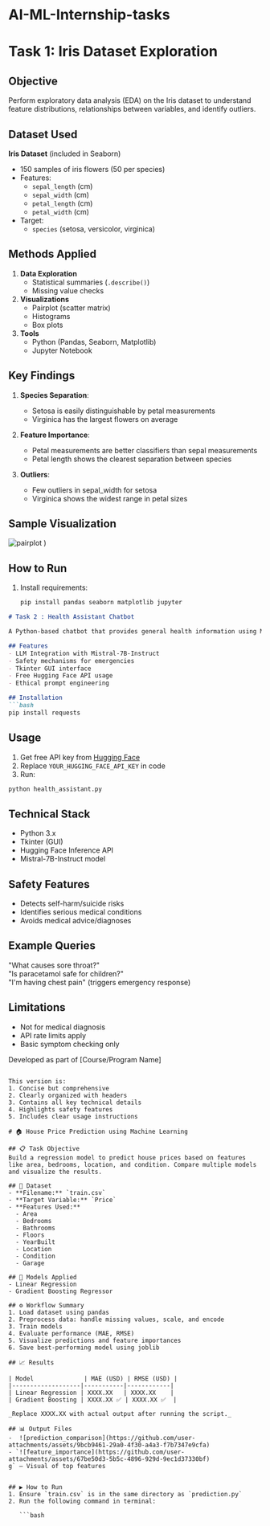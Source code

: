 # AI-ML-Internship-tasks
# Task 1: Iris Dataset Exploration

## Objective
Perform exploratory data analysis (EDA) on the Iris dataset to understand feature distributions, relationships between variables, and identify outliers.

## Dataset Used
**Iris Dataset** (included in Seaborn)
- 150 samples of iris flowers (50 per species)
- Features:
  - `sepal_length` (cm)
  - `sepal_width` (cm)
  - `petal_length` (cm)
  - `petal_width` (cm)
- Target:
  - `species` (setosa, versicolor, virginica)

## Methods Applied
1. **Data Exploration**
   - Statistical summaries (`.describe()`)
   - Missing value checks
2. **Visualizations**
   - Pairplot (scatter matrix)
   - Histograms
   - Box plots
3. **Tools**
   - Python (Pandas, Seaborn, Matplotlib)
   - Jupyter Notebook

## Key Findings
1. **Species Separation**:
   - Setosa is easily distinguishable by petal measurements
   - Virginica has the largest flowers on average

2. **Feature Importance**:
   - Petal measurements are better classifiers than sepal measurements
   - Petal length shows the clearest separation between species

3. **Outliers**:
   - Few outliers in sepal_width for setosa
   - Virginica shows the widest range in petal sizes

## Sample Visualization
![pairplot](https://github.com/user-attachments/assets/eee79a2a-915f-4119-9a72-a0dbe9b705db)
)

## How to Run
1. Install requirements:
   ```bash
   pip install pandas seaborn matplotlib jupyter


```markdown
# Task 2 : Health Assistant Chatbot

A Python-based chatbot that provides general health information using Mistral-7B-Instruct LLM with safety filters and GUI interface.

## Features
- LLM Integration with Mistral-7B-Instruct
- Safety mechanisms for emergencies
- Tkinter GUI interface
- Free Hugging Face API usage
- Ethical prompt engineering

## Installation
```bash
pip install requests
```

## Usage
1. Get free API key from [Hugging Face](https://huggingface.co/settings/tokens)
2. Replace `YOUR_HUGGING_FACE_API_KEY` in code
3. Run:
```bash
python health_assistant.py
```

## Technical Stack
- Python 3.x
- Tkinter (GUI)
- Hugging Face Inference API
- Mistral-7B-Instruct model

## Safety Features
- Detects self-harm/suicide risks
- Identifies serious medical conditions
- Avoids medical advice/diagnoses

## Example Queries
 "What causes sore throat?"  
 "Is paracetamol safe for children?"  
 "I'm having chest pain" (triggers emergency response)

## Limitations
- Not for medical diagnosis
- API rate limits apply
- Basic symptom checking only

Developed as part of [Course/Program Name]
```

This version is:
1. Concise but comprehensive
2. Clearly organized with headers
3. Contains all key technical details
4. Highlights safety features
5. Includes clear usage instructions

# 🏠 House Price Prediction using Machine Learning

## 📋 Task Objective
Build a regression model to predict house prices based on features like area, bedrooms, location, and condition. Compare multiple models and visualize the results.

## 📂 Dataset
- **Filename:** `train.csv`  
- **Target Variable:** `Price`  
- **Features Used:**
  - Area  
  - Bedrooms  
  - Bathrooms  
  - Floors  
  - YearBuilt  
  - Location  
  - Condition  
  - Garage

## 🧠 Models Applied
- Linear Regression  
- Gradient Boosting Regressor

## ⚙️ Workflow Summary
1. Load dataset using pandas  
2. Preprocess data: handle missing values, scale, and encode  
3. Train models  
4. Evaluate performance (MAE, RMSE)  
5. Visualize predictions and feature importances  
6. Save best-performing model using joblib

## 📈 Results

| Model              | MAE (USD) | RMSE (USD) |
|-------------------|-----------|------------|
| Linear Regression | XXXX.XX   | XXXX.XX    |
| Gradient Boosting | XXXX.XX ✅ | XXXX.XX ✅  |

_Replace XXXX.XX with actual output after running the script._

## 📊 Output Files
-  ![prediction_comparison](https://github.com/user-attachments/assets/9bcb9461-29a0-4f30-a4a3-f7b7347e9cfa) 
- `![feature_importance](https://github.com/user-attachments/assets/67be50d3-5b5c-4896-929d-9ec1d37330bf)
g` – Visual of top features  


## ▶️ How to Run
1. Ensure `train.csv` is in the same directory as `prediction.py`  
2. Run the following command in terminal:

   ```bash

  

